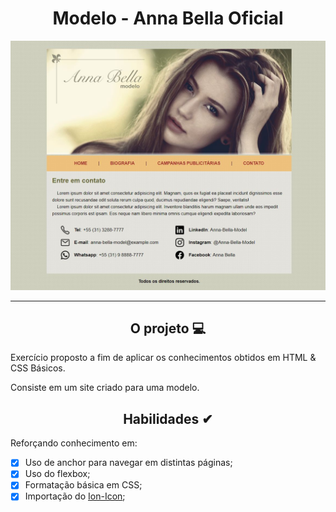 <div align="center"><h1>Modelo - Anna Bella Oficial</h1></div>

![Project Anna Bella Model](https://github.com/MariliaMSiqueira/Udemy-Desenvolvimento-WEB/blob/main/CSS/2-Projeto-Anna-Bella/assets/img/anna-bella-layout.JPG)


---

<div align="center"><h2>O projeto 💻</h2></div>

Exercício proposto a fim de aplicar os conhecimentos obtidos em HTML & CSS Básicos. <br>

Consiste em um site criado para uma modelo. <br>

<div align="center"><h2>Habilidades ✔</h2></div>

Reforçando conhecimento em:

 - [x] Uso de anchor para navegar em distintas páginas;
 - [x] Uso do flexbox;
 - [x] Formatação básica em CSS;
 - [x] Importação do [Ion-Icon](https://ionic.io/ionicons/usage);